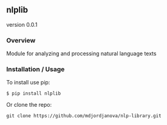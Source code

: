 ## nlplib
version 0.0.1

### Overview
Module for analyzing and processing natural language texts

### Installation / Usage
To install use pip:

`$ pip install nlplib`

Or clone the repo:

`git clone https://github.com/mdjordjanova/nlp-library.git`